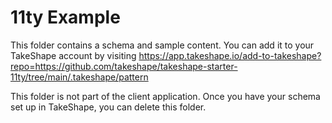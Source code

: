 # 11ty Example

This folder contains a schema and sample content. You can add it to your TakeShape account by visiting https://app.takeshape.io/add-to-takeshape?repo=https://github.com/takeshape/takeshape-starter-11ty/tree/main/.takeshape/pattern

This folder is not part of the client application. Once you have your schema set up in TakeShape, you can delete this folder.